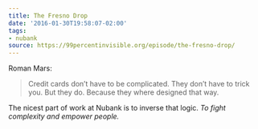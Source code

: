 ```yaml
---
title: The Fresno Drop
date: '2016-01-30T19:58:07-02:00'
tags:
- nubank
source: https://99percentinvisible.org/episode/the-fresno-drop/
---
```

Roman Mars:
> Credit cards don’t have to be complicated. They don’t have to trick you. But they do. Because they where designed that way.

The nicest part of work at Nubank is to inverse that logic. _To fight complexity and empower people._
